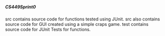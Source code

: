 ##### CS449Sprint0
src contains source code for functions tested using JUnit.
src also contains source code for GUI created using a simple craps game.
test contains source code for JUnit Tests for functions.
